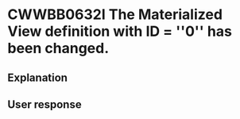 # CWWBB0632I The Materialized View definition with ID = ''0'' has been changed.

## Explanation

## User response